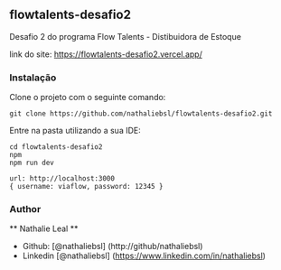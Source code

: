 ## flowtalents-desafio2 

Desafio 2 do programa Flow Talents - Distibuidora de Estoque 

link do site:
https://flowtalents-desafio2.vercel.app/

### Instalação
Clone o projeto com o seguinte comando:

```
git clone https://github.com/nathaliebsl/flowtalents-desafio2.git
```

Entre na pasta utilizando a sua IDE:
```
cd flowtalents-desafio2
npm
npm run dev

url: http://localhost:3000
{ username: viaflow, password: 12345 }
```

### Author
** Nathalie Leal **
* Github: [@nathaliebsl] (http://github/nathaliebsl)
* Linkedin [@nathaliebsl] (https://www.linkedin.com/in/nathaliebsl)
